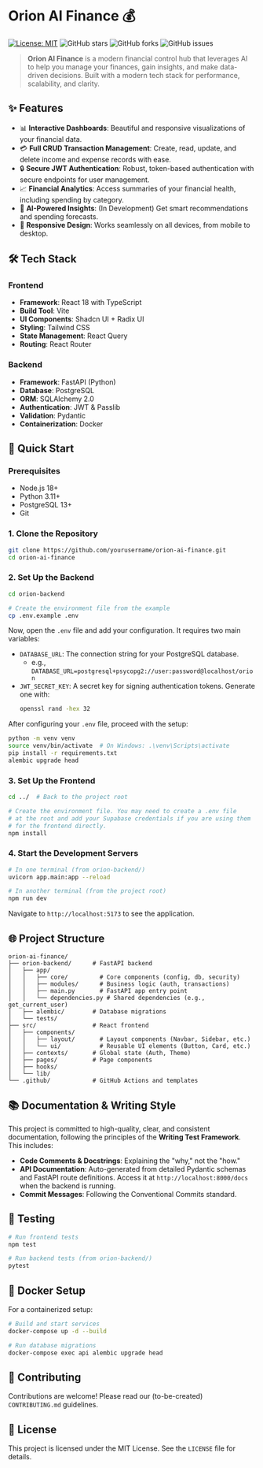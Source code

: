 # Orion AI Finance 💰

[![License: MIT](https://img.shields.io/badge/License-MIT-yellow.svg)](https://opensource.org/licenses/MIT)
![GitHub stars](https://img.shields.io/github/stars/yourusername/orion-ai-finance?style=social)
![GitHub forks](https://img.shields.io/github/forks/yourusername/orion-ai-finance?style=social)
![GitHub issues](https://img.shields.io/github/issues/yourusername/orion-ai-finance)

> **Orion AI Finance** is a modern financial control hub that leverages AI to help you manage your finances, gain insights, and make data-driven decisions. Built with a modern tech stack for performance, scalability, and clarity.

## ✨ Features

- 📊 **Interactive Dashboards**: Beautiful and responsive visualizations of your financial data.
- 💳 **Full CRUD Transaction Management**: Create, read, update, and delete income and expense records with ease.
- 🔒 **Secure JWT Authentication**: Robust, token-based authentication with secure endpoints for user management.
- 📈 **Financial Analytics**: Access summaries of your financial health, including spending by category.
- 🤖 **AI-Powered Insights**: (In Development) Get smart recommendations and spending forecasts.
- 📱 **Responsive Design**: Works seamlessly on all devices, from mobile to desktop.

## 🛠 Tech Stack

### Frontend
- **Framework**: React 18 with TypeScript
- **Build Tool**: Vite
- **UI Components**: Shadcn UI + Radix UI
- **Styling**: Tailwind CSS
- **State Management**: React Query
- **Routing**: React Router

### Backend
- **Framework**: FastAPI (Python)
- **Database**: PostgreSQL
- **ORM**: SQLAlchemy 2.0
- **Authentication**: JWT & Passlib
- **Validation**: Pydantic
- **Containerization**: Docker

## 🚀 Quick Start

### Prerequisites

- Node.js 18+
- Python 3.11+
- PostgreSQL 13+
- Git

### 1. Clone the Repository
```bash
git clone https://github.com/yourusername/orion-ai-finance.git
cd orion-ai-finance
```

### 2. Set Up the Backend
```bash
cd orion-backend

# Create the environment file from the example
cp .env.example .env
```
Now, open the `.env` file and add your configuration. It requires two main variables:
- `DATABASE_URL`: The connection string for your PostgreSQL database.
  - e.g., `DATABASE_URL=postgresql+psycopg2://user:password@localhost/orion`
- `JWT_SECRET_KEY`: A secret key for signing authentication tokens. Generate one with:
  ```bash
  openssl rand -hex 32
  ```

After configuring your `.env` file, proceed with the setup:
```bash
python -m venv venv
source venv/bin/activate  # On Windows: .\venv\Scripts\activate
pip install -r requirements.txt
alembic upgrade head
```

### 3. Set Up the Frontend
```bash
cd ../  # Back to the project root

# Create the environment file. You may need to create a .env file
# at the root and add your Supabase credentials if you are using them
# for the frontend directly.
npm install
```

### 4. Start the Development Servers
```bash
# In one terminal (from orion-backend/)
uvicorn app.main:app --reload

# In another terminal (from the project root)
npm run dev
```
Navigate to `http://localhost:5173` to see the application.

## 🌐 Project Structure

```
orion-ai-finance/
├── orion-backend/      # FastAPI backend
│   ├── app/
│   │   ├── core/         # Core components (config, db, security)
│   │   ├── modules/      # Business logic (auth, transactions)
│   │   ├── main.py       # FastAPI app entry point
│   │   └── dependencies.py # Shared dependencies (e.g., get_current_user)
│   ├── alembic/        # Database migrations
│   └── tests/
├── src/                # React frontend
│   ├── components/
│   │   ├── layout/       # Layout components (Navbar, Sidebar, etc.)
│   │   └── ui/           # Reusable UI elements (Button, Card, etc.)
│   ├── contexts/       # Global state (Auth, Theme)
│   ├── pages/          # Page components
│   ├── hooks/
│   └── lib/
└── .github/            # GitHub Actions and templates
```

## 📚 Documentation & Writing Style

This project is committed to high-quality, clear, and consistent documentation, following the principles of the **Writing Test Framework**. This includes:
- **Code Comments & Docstrings**: Explaining the "why," not the "how."
- **API Documentation**: Auto-generated from detailed Pydantic schemas and FastAPI route definitions. Access it at `http://localhost:8000/docs` when the backend is running.
- **Commit Messages**: Following the Conventional Commits standard.

## 🧪 Testing

```bash
# Run frontend tests
npm test

# Run backend tests (from orion-backend/)
pytest
```

## 🐳 Docker Setup
For a containerized setup:
```bash
# Build and start services
docker-compose up -d --build

# Run database migrations
docker-compose exec api alembic upgrade head
```

## 🤝 Contributing
Contributions are welcome! Please read our (to-be-created) `CONTRIBUTING.md` guidelines.

## 📄 License
This project is licensed under the MIT License. See the `LICENSE` file for details.
